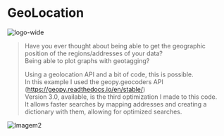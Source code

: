 # GeoLocation
![logo-wide](https://user-images.githubusercontent.com/10830272/190014580-1a0857e7-252f-438e-8777-e127c95f835f.png)
>  
>Have you ever thought about being able to get the geographic position of the regions/addresses of your data?  
>Being able to plot graphs with geotagging?  
>
>Using a geolocation API and a bit of code, this is possible.  
>In this example I used the geopy.geocoders API (https://geopy.readthedocs.io/en/stable/)  
>Version 3.0, available, is the third optimization I made to this code.   
>It allows faster searches by mapping addresses and creating a dictionary with them, allowing for optimized searches.  

![Imagem2](https://user-images.githubusercontent.com/10830272/190016591-62a9063e-0e1f-4369-8b2b-4de731f09a1d.png)
